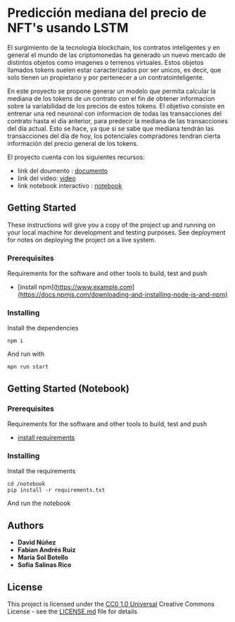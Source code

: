# Predicción mediana del precio de NFT's usando LSTM

El surgimiento de la tecnología blockchain, los contratos inteligentes y en general el mundo de las criptomonedas ha generado un nuevo mercado de distintos objetos como imagenes o terrenos virtuales. Estos objetos llamados  tokens suelen estar caracterizados por ser unicos, es decir, que solo tienen un propietario y por pertenecer a un contratointeligente.

En este proyecto se propone generar un modelo que permita calcular la mediana de los tokens de un contrato con el fin de obtener informacion sobre la variabilidad de los precios de estos tokens. El objetivo consiste en entrenar una red neuronal con informacion de todas las transacciones del contrato hasta el día anterior, para predecir la mediana de las transacciones del día actual. Esto se hace, ya que si se sabe que mediana tendrán las transacciones del día de hoy, los potenciales compradores tendran cierta información del precio general de los tokens.

El proyecto cuenta con los siguientes recursos:
- link del doumento : [documento](https://github.com/dnunezq/IA_Proyet_dp/blob/main/Proyecto_final_Intro_IA.pdf)
- link del video: [video](https://vimeo.com/777748127)
- link notebook interactivo : [notebook](http://34.125.227.157:8080/notebooks/work/Predicci%C3%B3n%20del%20precio%20de%20NFT's%20.ipynb/?token=ecd742482430bd26924140ed338f1e1164a01e2414968da54bdf7fb76c63a74e)

## Getting Started 

These instructions will give you a copy of the project up and running on
your local machine for development and testing purposes. See deployment
for notes on deploying the project on a live system.

### Prerequisites

Requirements for the software and other tools to build, test and push 
- [install npm](https://www.example.com](https://docs.npmjs.com/downloading-and-installing-node-js-and-npm)

### Installing


Install the dependencies

    npm i 

And run with 

    mpn run start
    
## Getting Started  (Notebook)


### Prerequisites

Requirements for the software and other tools to build, test and push 
- [install requirements](https://github.com/dnunezq/IA_Proyet_dp/blob/main/notebook/requirements.txt)

### Installing


Install the requirements

    cd /notebook
    pip install -r requirements.txt

And run the notebook 

    
## Authors

  - **David Núñez** 
  - **Fabian Andrés Ruiz**
  - **María Sol Botello**
  - **Sofia Salinas Rico**

## License

This project is licensed under the [CC0 1.0 Universal](LICENSE.md)
Creative Commons License - see the [LICENSE.md](LICENSE.md) file for
details



